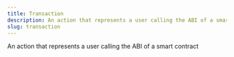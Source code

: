 ```yaml
---
title: Transaction
description: An action that represents a user calling the ABI of a smart contract
slug: transaction
---
```


An action that represents a user calling the ABI of a smart contract